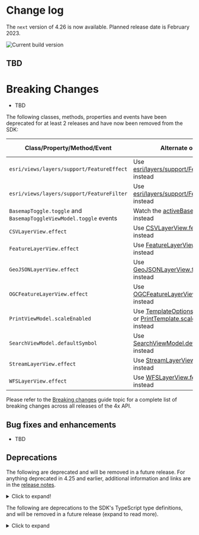 # Change log

The `next` version of 4.26 is now available.  Planned release date is February 2023.

![Current build version](https://img.shields.io/npm/v/arcgis-js-api/next?label=Current%20build)

## TBD


# Breaking Changes
- TBD

The following classes, methods, properties and events have been deprecated for at least 2 releases and have now been removed from the SDK:

| Class/Property/Method/Event | Alternate option | Version deprecated |
|----------|-------------|--------------------|
| `esri/views/layers/support/FeatureEffect` | Use [esri/layers/support/FeatureEffect](https://developers.arcgis.com/javascript/latest/api-reference/esri-layers-support-FeatureEffect.html) instead | 4.22 |
| `esri/views/layers/support/FeatureFilter` | Use [esri/layers/support/FeatureFilter](https://developers.arcgis.com/javascript/latest/api-reference/esri-layers-support-FeatureFilter.html) instead | 4.22 |
| `BasemapToggle.toggle` and `BasemapToggleViewModel.toggle` events | Watch the [activeBasemap](https://developers.arcgis.com/javascript/latest/api-reference/esri-widgets-BasemapToggle.html#activeBasemap) property instead | 4.22 |
| `CSVLayerView.effect` | Use [CSVLayerView.featureEffect](https://developers.arcgis.com/javascript/latest/api-reference/esri-views-layers-CSVLayerView.html#featureEffect) instead | 4.22 |
| `FeatureLayerView.effect` | Use [FeatureLayerView.featureEffect](https://developers.arcgis.com/javascript/latest/api-reference/esri-views-layers-FeatureLayerView.html#featureEffect) instead | 4.22 |
| `GeoJSONLayerView.effect` | Use [GeoJSONLayerView.featureEffect](https://developers.arcgis.com/javascript/latest/api-reference/esri-views-layers-GeoJSONLayerView.html#featureEffect) instead | 4.22 |
| `OGCFeatureLayerView.effect` | Use [OGCFeatureLayerView.featureEffect](https://developers.arcgis.com/javascript/latest/api-reference/esri-views-layers-OGCFeatureLayerView.html#featureEffect) instead | 4.22 |
| `PrintViewModel.scaleEnabled` | Use [TemplateOptions.scaleEnabled](https://developers.arcgis.com/javascript/latest/api-reference/esri-widgets-Print-TemplateOptions.html#scaleEnabled) or [PrintTemplate.scalePreserved](https://developers.arcgis.com/javascript/latest/api-reference/esri-rest-support-PrintTemplate.html#scalePreserved) instead | 4.22 |
| `SearchViewModel.defaultSymbol	` | Use [SearchViewModel.defaultSymbols](https://developers.arcgis.com/javascript/latest/api-reference/esri-widgets-Search-SearchViewModel.html#defaultSymbols) instead | 4.22 |
| `StreamLayerView.effect` | Use [StreamLayerView.featureEffect](https://developers.arcgis.com/javascript/latest/api-reference/esri-views-layers-StreamLayerView.html#featureEffect) instead | 4.22 |
| `WFSLayerView.effect` | Use [WFSLayerView.featureEffect](https://developers.arcgis.com/javascript/latest/api-reference/esri-views-layers-WFSLayerView.html#featureEffect) instead | 4.22 |

Please refer to the [Breaking changes](https://developers.arcgis.com/javascript/latest/breaking-changes/) guide topic for a complete list of breaking changes across all releases of the 4x API.

## Bug fixes and enhancements
- TBD

## Deprecations

The following are deprecated and will be removed in a future release. For anything deprecated in 4.25 and earlier, additional information and links are in the [release notes](https://developers.arcgis.com/javascript/latest/release-notes/#deprecated-classes-properties-methods-events).

<details>
  <summary>Click to expand!</summary>  

* Compatibility with implementations that don't support async/await at runtime, within AMD modules, is deprecated since version 4.25. For example, Angular applications using esri-loader will need to migrate from AMD modules to using @arcgis/core ES modules.
* CreateWorkflow deprecated since version 4.23. Use CreateFeaturesWorkflow instead.
* CreateWorkflowData.edits deprecated since 4.23. Use CreateFeaturesWorkflow.pendingFeatures to access edits made to the workflow data.
* CreateWorkflowData deprecated since version 4.23. Use CreateFeaturesWorkflowData instead.
* Directions.routeServiceUrl deprecated since version 4.24. Use url from layer instead.
* Directions.routeSymbol deprecated since version 4.24. Use directionLines from layer instead.
* Directions.stopSymbols deprecated since version 4.24. Use RouteStopSymbols from layer instead.
* DirectionsViewModel.highlightSegment deprecated since version 4.24. Use highlight instead.
* DirectionsViewModel.routeServiceUrl deprecated since version 4.24. Use url from layer instead.
* DirectionsViewModel.routeSymbol deprecated since version 4.24. Use directionLines from layer instead.
* DirectionsViewModel.stops deprecated since version 4.24. Use stops from layer instead.
* DirectionsViewModel.stopSymbols deprecated since version 4.24. Use RouteStopSymbols from layer instead.
* Editor.startCreateWorkflowAtFeatureCreation deprecated since version 4.23. Instead use startCreateFeaturesWorkflowAtFeatureCreation
* Editor.startCreateWorkflowAtFeatureEdit deprecated since 4.23
* Editor.startCreateWorkflowAtFeatureTypeSelection deprecated since version 4.23. Instead use startCreateFeaturesWorkflowAtFeatureTypeSelection instead.
* Editor.useDeprecatedCreateWorkflow deprecated since version 4.23. Although new at 4.23, this property was introduced to help migrate from the legacy CreateWorkflow to the updated CreateFeaturesWorkflow. Once CreateWorkflow is fully removed, this property will no longer be necessary.
* EditorViewModel.startCreateWorkflowAtFeatureCreation deprecated since version 4.23. Instead use startCreateFeaturesWorkflowAtFeatureCreation.
* EditorViewModel.startCreateWorkflowAtFeatureEdit deprecated since 4.23
* EditorViewModel.startCreateWorkflowAtFeatureTypeSelection deprecated since version 4.23. Instead use startCreateFeaturesWorkflowAtFeatureTypeSelection.
* EventAttachedCallback.EventAttachedCallback deprecated since version 4.24. Use reactiveUtils.ReactiveListenerChangeCallback() instead.
* FeatureTable.clearHighlights deprecated since version 4.25. Use highlightIds.removeAll() instead.
* FeatureTable.clearSelection deprecated since version 4.25. Use highlightIds.removeAll() instead.
* FeatureTable.fieldConfigs deprecated since version 4.24. Use FieldColumnTemplate via the FeatureTable's tableTemplate.
* FeatureTable.highlightOnRowSelectEnabled deprecated since version 4.25. Use highlightEnabled instead.
* FeatureTableViewModel.clearHighlights deprecated since version 4.25. Use highlightEnabled instead.
* FeatureTableViewModel.clearSelection deprecated since version 4.25. Use highlightEnabled instead.
* FeatureTableViewModel.fieldConfigs deprecated since version 4.24. Use FieldColumnTemplate via the FeatureTable's tableTemplate.
* FeatureTableViewModel.highlightOnRowSelectEnabled deprecated since version 4.25. Use highlightEnabled instead.
* FieldColumn.config deprecated since version 4.24. Use FieldColumnTemplate via the FeatureTable's tableTemplate.
* FieldColumnConfig deprecated since version 4.24. Use FieldColumnTemplate via the FeatureTable's tableTemplate.
* FieldGroupConfig.visibilityExpression deprecated since version 4.23. Set fields via the GroupElement.visibilityExpression
* FieldGroupConfig deprecated since version 4.23. Set field groupings via the GroupElement.
* HeatmapRenderer.blurRadius is deprecated since version 4.24. Use radius instead.
* HeatmapRenderer.maxPixelIntensity is deprecated since version 4.24. Use maxDensity instead.
* HeatmapRenderer.minPixelIntensity is deprecated since version 4.24. Use minDensity instead.
* ImageParameters deprecated since version 4.24. Use ImageParameters instead.
* InputFieldGroup.visibilityExpression deprecated Since 4.23. Use groupElement.visibilityExpression
* Lighting deprecated since version 4.24. Use SunLighting instead.
* PausableWatchHandle.PausableWatchHandle deprecated since version 4.24.
* PromisedWatchHandle.PromisedWatchHandle deprecated since version 4.24. Use Promise instead.
* promiseUtils.create deprecated since version 4.24. Use Promise instead.
* SlicePlane deprecated This module was moved in 4.23. Use SlicePlane instead.
* UtilityNetwork.rulesTableId deprecated since version 4.25. Use networkSystemLayers.rulesTableId instead.
* UtilityNetwork.rulesTableUrl deprecated since version 4.25. Use networkSystemLayers.rulesTableUrl instead.
* UtilityNetwork.subnetworksTableId deprecated since version 4.25. Use networkSystemLayers.subnetworksTableId instead.
* UtilityNetwork.subnetworksTableUrl deprecated since version 4.25. Use networkSystemLayers.subnetworksTableUrl instead.
* VoxelVariable deprecated This module was moved in 4.25. Use VoxelVariable instead.
* VoxelVolumeStyle deprecated This module was moved in 4.25. Use VoxelVolumeStyle instead.
* watchUtils.init deprecated since 4.24. Use reactiveUtils.watch() instead.
* watchUtils.on deprecated since 4.24. Use reactiveUtils.on() instead.
* watchUtils.once deprecated since 4.24. Use reactiveUtils.once() instead.
* watchUtils.pausable deprecated Since 4.24.
* watchUtils.watch deprecated since 4.24. Use reactiveUtils.watch() instead.
* watchUtils.when deprecated since 4.24. Use reactiveUtils.when() instead.
* watchUtils.whenDefined deprecated since 4.24. Use reactiveUtils.when() instead.
* watchUtils.whenDefinedOnce deprecated since 4.24. Use reactiveUtils.whenOnce() instead.
* watchUtils.whenEqual deprecated since 4.24. Use reactiveUtils.when() instead
* watchUtils.whenEqualOnce deprecated since 4.24. Use reactiveUtils.whenOnce() instead.
* watchUtils.whenFalse deprecated since 4.24. Use reactiveUtils.when() instead.
* watchUtils.whenFalseOnce deprecated since 4.24. Use reactiveUtils.whenOnce() instead.
* watchUtils.whenNot deprecated since 4.24. Use reactiveUtils.when() instead.
* watchUtils.whenNotOnce deprecated since 4.24. Use reactiveUtils.whenOnce() instead.
* watchUtils.whenOnce deprecated since 4.24. Use reactiveUtils.whenOnce() instead.
* watchUtils.whenTrue deprecated since 4.24. Use reactiveUtils.when() instead.
* watchUtils.whenTrueOnce deprecated since 4.24. Use reactiveUtils.whenOnce() instead.
* watchUtils.whenUndefined deprecated since 4.24. Use reactiveUtils.when() instead.
* watchUtils.whenUndefinedOnce deprecated since 4.24. Use reactiveUtils.whenOnce() instead.
* watchUtils deprecated since version 4.24. Use reactiveUtils instead.

</details>

The following are deprecations to the SDK's TypeScript type definitions, and will be removed in a future release (expand to read more). 

<details>
<summary>Click to expand</summary>

* `IPromise` deprecated since version 4.25. Use native `Promise` instead.
* Instances of `*Constructor` deprecated since 4.25. Update usage of `__esri.ModuleConstructor` to `typeof __esri.Module`, or `import` the module from typings and change the type assignment to `typeof Module`.

</details>

